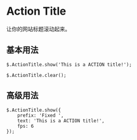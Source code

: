 Action Title
============
让你的网站标题滚动起来。

基本用法
----------
    $.ActionTitle.show('This is a ACTION title!');
      
    $.ActionTitle.clear();

高级用法
---------
    $.ActionTitle.show({
    	prefix: 'Fixed ',
    	text: 'This is a ACTION title!',
    	fps: 6
    });
